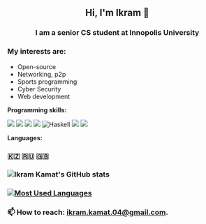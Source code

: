 <h2 align="center">Hi, I'm Ikram 👋</h2>
<h3 align="center">I am a senior CS student at Innopolis University</h3>

### My interests are:
- Open-source
- Networking, p2p
- Sports programming
- Cyber Security
- Web development

**Programming skills:**  

![](https://img.shields.io/badge/go-%2300ADD8.svg?style=for-the-badge&logo=go&logoColor=white)
![](https://img.shields.io/badge/c++-%2300599C.svg?style=for-the-badge&logo=c%2B%2B&logoColor=white)
![](https://img.shields.io/badge/python-%2314354C.svg?style=for-the-badge&logo=python&logoColor=white)
![](https://img.shields.io/badge/php-%23777BB4.svg?style=for-the-badge&logo=php&logoColor=white)
![Haskell](https://img.shields.io/badge/Haskell-5e5086?style=for-the-badge&logo=haskell&logoColor=white)
![](https://img.shields.io/badge/Java-ED8B00?style=for-the-badge&logo=openjdk&logoColor=white)
![](https://img.shields.io/badge/javascript-%23323330.svg?style=for-the-badge&logo=javascript&logoColor=%23F7DF1E)  

**Languages:**   
### 🇰🇿 🇷🇺 🇬🇧

### ![Ikram Kamat's GitHub stats](https://github-readme-stats.vercel.app/api?username=itoqsky&show_icons=true)

### [![Most Used Languages](https://github-readme-stats.vercel.app/api/top-langs/?username=itoqsky&layout=compact)](https://github.com/r-mol/github-readme-stats) 
### 📫 How to reach: [ikram.kamat.04@gmail.com](mailto:ikram.kamat.04@gmail.com).
<!--
**itoqsky/itoqsky** is a ✨ _special_ ✨ repository because its `README.md` (this file) appears on your GitHub profile.

Here are some ideas to get you started:

- 🔭 I’m currently working on ...
- 🌱 I’m currently learning ...
- 👯 I’m looking to collaborate on ...
- 🤔 I’m looking for help with ...
- 💬 Ask me about ...
- 📫 How to reach me: ...
- 😄 Pronouns: ...
- ⚡ Fun fact: ...
-->
